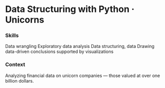 # Data Structuring with Python · Unicorns

### Skills

Data wrangling
Exploratory data analysis
Data structuring, data
Drawing data-driven conclusions supported by visualizations

### Context 

Analyzing financial data on unicorn companies — those valued at over one billion dollars.
